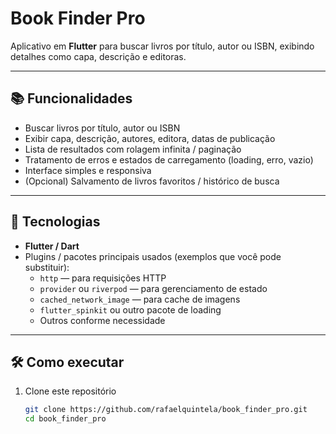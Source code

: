 # Book Finder Pro

Aplicativo em **Flutter** para buscar livros por título, autor ou ISBN, exibindo detalhes como capa, descrição e editoras.

---

## 📚 Funcionalidades

- Buscar livros por título, autor ou ISBN  
- Exibir capa, descrição, autores, editora, datas de publicação  
- Lista de resultados com rolagem infinita / paginação  
- Tratamento de erros e estados de carregamento (loading, erro, vazio)  
- Interface simples e responsiva  
- (Opcional) Salvamento de livros favoritos / histórico de busca  

---

## 🚀 Tecnologias

- **Flutter / Dart**  
- Plugins / pacotes principais usados (exemplos que você pode substituir):
  - `http` — para requisições HTTP  
  - `provider` ou `riverpod` — para gerenciamento de estado  
  - `cached_network_image` — para cache de imagens  
  - `flutter_spinkit` ou outro pacote de loading  
  - Outros conforme necessidade  

---

## 🛠️ Como executar

1. Clone este repositório  
   ```bash
   git clone https://github.com/rafaelquintela/book_finder_pro.git
   cd book_finder_pro
